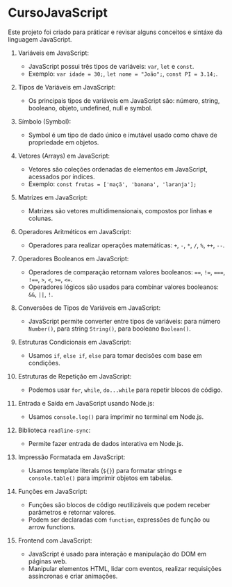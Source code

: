 # CursoJavaScript

Este projeto foi criado para práticar e revisar alguns conceitos e sintáxe da linguagem JavaScript.

1. Variáveis em JavaScript:
   - JavaScript possui três tipos de variáveis: `var`, `let` e `const`.
   - Exemplo: `var idade = 30;`, `let nome = "João";`, `const PI = 3.14;`.

2. Tipos de Variáveis em JavaScript:
   - Os principais tipos de variáveis em JavaScript são: número, string, booleano, objeto, undefined, null e symbol.

3. Símbolo (Symbol):
   - Symbol é um tipo de dado único e imutável usado como chave de propriedade em objetos.

4. Vetores (Arrays) em JavaScript:
   - Vetores são coleções ordenadas de elementos em JavaScript, acessados por índices.
   - Exemplo: `const frutas = ['maçã', 'banana', 'laranja'];`

5. Matrizes em JavaScript:
   - Matrizes são vetores multidimensionais, compostos por linhas e colunas.

6. Operadores Aritméticos em JavaScript:
   - Operadores para realizar operações matemáticas: `+`, `-`, `*`, `/`, `%`, `++`, `--`.

7. Operadores Booleanos em JavaScript:
   - Operadores de comparação retornam valores booleanos: `==`, `!=`, `===`, `!==`, `>`, `<`, `>=`, `<=`.
   - Operadores lógicos são usados para combinar valores booleanos: `&&`, `||`, `!`.

8. Conversões de Tipos de Variáveis em JavaScript:
   - JavaScript permite converter entre tipos de variáveis: para número `Number()`, para string `String()`, para booleano `Boolean()`.

9. Estruturas Condicionais em JavaScript:
   - Usamos `if`, `else if`, `else` para tomar decisões com base em condições.

10. Estruturas de Repetição em JavaScript:
    - Podemos usar `for`, `while`, `do...while` para repetir blocos de código.

11. Entrada e Saída em JavaScript usando Node.js:
    - Usamos `console.log()` para imprimir no terminal em Node.js.

12. Biblioteca `readline-sync`:
    - Permite fazer entrada de dados interativa em Node.js.

13. Impressão Formatada em JavaScript:
    - Usamos template literals (`${}`) para formatar strings e `console.table()` para imprimir objetos em tabelas.

14. Funções em JavaScript:
    - Funções são blocos de código reutilizáveis que podem receber parâmetros e retornar valores.
    - Podem ser declaradas com `function`, expressões de função ou arrow functions.

15. Frontend com JavaScript:
    - JavaScript é usado para interação e manipulação do DOM em páginas web.
    - Manipular elementos HTML, lidar com eventos, realizar requisições assíncronas e criar animações.
